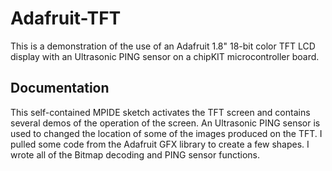 Adafruit-TFT
============

This is a demonstration of the use of an Adafruit 1.8" 18-bit color TFT LCD display with an Ultrasonic PING sensor on a chipKIT microcontroller board.

Documentation
-------------

This self-contained MPIDE sketch activates the TFT screen and contains several demos of the operation of the screen. An Ultrasonic PING sensor is used to changed the location of some of the images produced on the TFT.
I pulled some code from the Adafruit GFX library to create a few shapes. I wrote all of the Bitmap decoding and PING sensor functions.
